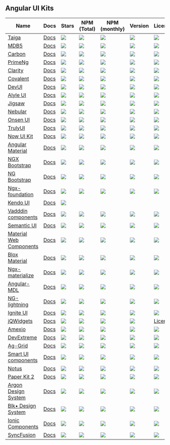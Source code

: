 ## Angular UI Kits

| Name | Docs | Stars | NPM (Total) | NPM (monthly) | Version | License |
| --- | --- | --- | --- | --- | --- | --- |
| [Taiga](https://github.com/TinkoffCreditSystems/taiga-ui) | [Docs](https://taiga-ui.dev/getting-started) | ![](https://badgen.net/github/stars/TinkoffCreditSystems/taiga-ui?style=flat&scale=2) | ![](https://badgen.net/npm/dt/@taiga-ui/cdk?style=flat&scale=2) | ![](https://badgen.net/npm/dm/@taiga-ui/cdk?style=flat&scale=2) | ![](https://badgen.net/npm/v/@taiga-ui/cdk?style=flat&scale=2) | ![](https://badgen.net/npm/license/@taiga-ui/cdk?style=flat&scale=2) |
| [MDB5](https://github.com/mdbootstrap/mdb-ui-kit) | [Docs](https://mdbootstrap.com/docs/standard/getting-started/installation/) | ![](https://badgen.net/github/stars/mdbootstrap/mdb-angular-ui-kit?style=flat&scale=2) | ![](https://badgen.net/npm/dt/mdbootstrap/mdb-angular-ui-kit?style=flat&scale=2) | ![](https://badgen.net/npm/dm/mdbootstrap/mdb-angular-ui-kit?style=flat&scale=2) | ![](https://badgen.net/npm/v/mdb-angular-ui-kit?style=flat&scale=2) | ![](https://badgen.net/npm/license/mdb-angular-ui-kit?style=flat&scale=2) |
| [Carbon](https://github.com/IBM/carbon-components-angular) | [Docs](https://angular.carbondesignsystem.com) | ![](https://badgen.net/github/stars/IBM/carbon-components-angular?style=flat&scale=2) | ![](https://badgen.net/npm/dt/carbon-components-angular?style=flat&scale=2) | ![](https://badgen.net/npm/dm/carbon-components-angular?style=flat&scale=2) | ![](https://badgen.net/npm/v/carbon-components-angular?style=flat&scale=2) | ![](https://badgen.net/npm/license/carbon-components-angular?style=flat&scale=2) |
| [PrimeNg](https://github.com/primefaces/primeng) | [Docs](https://primefaces.org/primeng/showcase/#/setup) | ![](https://badgen.net/github/stars/primefaces/primeng?style=flat&scale=2) | ![](https://badgen.net/npm/dt/primeng?style=flat&scale=2) | ![](https://badgen.net/npm/dm/primeng?style=flat&scale=2) | ![](https://badgen.net/npm/v/primeng?style=flat&scale=2) | ![](https://badgen.net/npm/license/primeng?style=flat&scale=2) |
| [Clarity](https://github.com/vmware/clarity) | [Docs](https://clarity.design/get-started/developing/angular/) |![](https://badgen.net/github/stars/vmware/clarity?style=flat&scale=2) | ![](https://badgen.net/npm/dt/@clr/angular?style=flat&scale=2) | ![](https://badgen.net/npm/dm/@clr/angular?style=flat&scale=2) | ![](https://badgen.net/npm/v/@clr/angular?style=flat&scale=2) | ![](https://badgen.net/npm/license/@clr/angular?style=flat&scale=2) |
| [Covalent](https://github.com/Teradata/covalent) | [Docs](https://teradata.github.io/covalent/v3/#/docs/get-started/what-is-covalent) | ![](https://badgen.net/github/stars/Teradata/covalent?style=flat&scale=2) | ![](https://badgen.net/npm/dt/@covalent/core?style=flat&scale=2) | ![](https://badgen.net/npm/dm/@covalent/core?style=flat&scale=2) | ![](https://badgen.net/npm/v/@covalent/core?style=flat&scale=2) | ![](https://badgen.net/npm/license/@covalent/core?style=flat&scale=2) |
| [DevUI](https://github.com/DevCloudFE/ng-devui) | [Docs](https://devui.design/home) |![](https://badgen.net/github/stars/DevCloudFE/ng-devui?style=flat&scale=2)|![](https://badgen.net/npm/dt/ng-devui?style=flat&scale=2)|![](https://badgen.net/npm/dm/ng-devui?style=flat&scale=2)|![](https://badgen.net/npm/v/ng-devui?style=flat&scale=2)|![](https://badgen.net/npm/license/ng-devui?style=flat&scale=2) |
| [Alyle UI](https://github.com/A-l-y-l-e/Alyle-UI) | [Docs](https://alyle.io/getting-started/installation) |![](https://badgen.net/github/stars/A-l-y-l-e/Alyle-UI?style=flat&scale=2)|![](https://badgen.net/npm/dt/@alyle/ui?style=flat&scale=2)|![](https://badgen.net/npm/dm/@alyle/ui?style=flat&scale=2)|![](https://badgen.net/npm/v/@alyle/ui?style=flat&scale=2)|![](https://badgen.net/npm/license/@alyle/ui?style=flat&scale=2)|
| [Jigsaw](https://github.com/rdkmaster/jigsaw) | [Docs](https://jigsaw-zte.gitee.io/latest/) |![](https://badgen.net/github/stars/rdkmaster/jigsaw?style=flat&scale=2)|![](https://badgen.net/npm/dt/@rdkmaster/jigsaw?style=flat&scale=2)|![](https://badgen.net/npm/dm/@rdkmaster/jigsaw?style=flat&scale=2)|![](https://badgen.net/npm/v/@rdkmaster/jigsaw?style=flat&scale=2)|![](https://badgen.net/npm/license/@rdkmaster/jigsaw?style=flat&scale=2)|
| [Nebular](https://github.com/akveo/nebular) | [Docs](https://akveo.github.io/nebular/) |![](https://badgen.net/github/stars/akveo/nebular?style=flat&scale=2)|![](https://badgen.net/npm/dt/@nebular/theme?style=flat&scale=2)|![](https://badgen.net/npm/dm/@nebular/theme?style=flat&scale=2)|![](https://badgen.net/npm/v/@nebular/theme?style=flat&scale=2)|![](https://badgen.net/npm/license/@nebular/theme?style=flat&scale=2)|
| [Onsen UI](https://github.com/OnsenUI/OnsenUI) | [Docs](https://onsen.io/v2/guide/#getting-started) |![](https://badgen.net/github/stars/OnsenUI/OnsenUI?style=flat&scale=2)|![](https://badgen.net/npm/dt/onsenui?style=flat&scale=2)|![](https://badgen.net/npm/dm/onsenui?style=flat&scale=2)|![](https://badgen.net/npm/v/onsenui?style=flat&scale=2)|![](https://badgen.net/npm/license/onsenui?style=flat&scale=2)|
| [TrulyUI](https://github.com/TemainfoSoftware/truly-ui) | [Docs](https://truly-ui.com/) |![](https://badgen.net/github/stars/TemainfoSoftware/truly-ui?style=flat&scale=2)|![](https://badgen.net/npm/dt/truly-ui?style=flat&scale=2)|![](https://badgen.net/npm/dm/truly-ui?style=flat&scale=2)|![](https://badgen.net/npm/v/truly-ui?style=flat&scale=2)|![](https://badgen.net/npm/license/truly-ui?style=flat&scale=2)|
| [Now UI Kit](https://github.com/creativetimofficial/now-ui-kit) | [Docs](https://www.creative-tim.com/product/now-ui-kit) | ![](https://badgen.net/github/stars/creativetimofficial/now-ui-kit?style=flat&scale=2) | ![](https://badgen.net/npm/dt/now-ui-kit?style=flat&scale=2) | ![](https://badgen.net/npm/dm/now-ui-kit?style=flat&scale=2) |![](https://badgen.net/npm/v/now-ui-kit?style=flat&scale=2)  |  ![](https://badgen.net/npm/license/now-ui-kit?style=flat&scale=2)|
| [Angular Material](https://github.com/angular/components) | [Docs](https://material.angular.io/) | ![](https://badgen.net/github/stars/angular/components?style=flat&scale=2) |  ![](https://badgen.net/npm/dt/@angular/material?style=flat&scale=2) | ![](https://badgen.net/npm/dm/@angular/material?style=flat&scale=2) |  ![](https://badgen.net/npm/v/@angular/material?style=flat&scale=2) |  ![](https://badgen.net/npm/license/@angular/material?style=flat&scale=2) |
| [NGX Bootstrap](https://github.com/valor-software/ngx-bootstrap) | [Docs](https://valor-software.com/ngx-bootstrap/#/) |  ![](https://badgen.net/github/stars/valor-software/ngx-bootstrap?style=flat&scale=2) |  ![](https://badgen.net/npm/dt/ngx-bootstrap?style=flat&scale=2) | ![](https://badgen.net/npm/dm/ngx-bootstrap?style=flat&scale=2) |  ![](https://badgen.net/npm/v/ngx-bootstrap?style=flat&scale=2)|![](https://badgen.net/npm/license/ngx-bootstrap?style=flat&scale=2)  |
| [NG Bootstrap](https://github.com/ng-bootstrap/ng-bootstrap) | [Docs](https://ng-bootstrap.github.io/#/home) |  ![](https://badgen.net/github/stars/ng-bootstrap/ng-bootstrap?style=flat&scale=2) |  ![](https://badgen.net/npm/dt/@ng-bootstrap/ng-bootstrap?style=flat&scale=2) | ![](https://badgen.net/npm/dm/@ng-bootstrap/ng-bootstrap?style=flat&scale=2) | ![](https://badgen.net/npm/v/@ng-bootstrap/ng-bootstrap?style=flat&scale=2) | ![](https://badgen.net/npm/license/@ng-bootstrap/ng-bootstrap?style=flat&scale=2)  |
| [Ngx-foundation](https://github.com/valor-software/ngx-bootstrap) | [Docs](https://valor-software.com/ngx-bootstrap/#/)  | ![](https://badgen.net/github/stars/valor-software/ngx-bootstrap?style=flat&scale=2)  | ![](https://badgen.net/npm/dt/ngx-bootstrap?style=flat&scale=2)  |  ![](https://badgen.net/npm/dm/ngx-bootstrap?style=flat&scale=2) |  ![](https://badgen.net/npm/v/ngx-bootstrap?style=flat&scale=2) | ![](https://badgen.net/npm/license/ngx-bootstrap?style=flat&scale=2)  |
| [Kendo UI](https://github.com/telerik/kendo-angular) | [Docs](http://www.telerik.com/kendo-angular-ui/) | ![](https://badgen.net/github/stars/telerik/kendo-angular?style=flat&scale=2) |  |  |  |  |
| [Vadddin components](https://vaadin.com/learn/tutorials/using-web-components-in-angular) | [Docs](https://vaadin.com/components) |  ![](https://badgen.net/github/stars/vaadin/vaadin-core?style=flat&scale=2) |![](https://badgen.net/npm/dt/@vaadin/vaadin-core?style=flat&scale=2) | ![](https://badgen.net/npm/dm/@vaadin/vaadin-core?style=flat&scale=2)|![](https://badgen.net//npm/v/@vaadin/vaadin-core?style=flat&scale=2)   |![](https://badgen.net/npm/license/@vaadin/vaadin-core?style=flat&scale=2)|
| [Semantic UI](https://github.com/semantic-org/semantic-ui) | [Docs](https://edcarroll.github.io/ng2-semantic-ui/#/getting-started) |   ![](https://badgen.net/github/stars/semantic-org/semantic-ui?style=flat&scale=2)  |  ![](https://badgen.net/npm/dt/semantic-ui?style=flat&scale=2)   | ![](https://badgen.net/npm/dm/semantic-ui?style=flat&scale=2) | ![](https://badgen.net/npm/v/semantic-ui?style=flat&scale=2) |![](https://badgen.net/npm/license/semantic-ui?style=flat&scale=2)  |
| [Material Web Components](https://github.com/trimox/angular-mdc-web) | [Docs](https://trimox.github.io/angular-mdc-web/#/angular-mdc-web/home) |![](https://badgen.net/github/stars/trimox/angular-mdc-web?style=flat&scale=2)|![](https://badgen.net/npm/dt/@angular-mdc/web?style=flat&scale=2) | ![](https://badgen.net/npm/dm/@angular-mdc/web?style=flat&scale=2)|![](https://badgen.net/npm/v/@angular-mdc/web?style=flat&scale=2) |![](https://badgen.net/npm/license/@angular-mdc/web?style=flat&scale=2) |
| [Blox Material](https://github.com/src-zone/material) | [Docs](https://material.src.zone/guides/gettingstarted) | ![](https://badgen.net/github/stars/src-zone/material?style=flat&scale=2)|![](https://badgen.net/npm/dt/@blox/material?style=flat&scale=2) | ![](https://badgen.net/npm/dm/@blox/material?style=flat&scale=2)|![](https://badgen.net/npm/v//@blox/material?style=flat&scale=2) |  ![](https://badgen.net/npm/license//@blox/material?style=flat&scale=2) |
| [Ngx-materialize](https://github.com/sherweb/ngx-materialize) | [Docs](https://sherweb.github.io/ngx-materialize/home) | ![](https://badgen.net/github/stars/sherweb/ngx-materialize?style=flat&scale=2)|![](https://badgen.net/npm/dt/ngx-materialize?style=flat&scale=2) | ![](https://badgen.net/npm/dm/ngx-materialize?style=flat&scale=2)|![](https://badgen.net/npm/v/ngx-materialize?style=flat&scale=2) |  ![](https://badgen.net/npm/license/ngx-materialize?style=flat&scale=2) |
| [Angular-MDL](https://github.com/mseemann/angular2-mdl) | [Docs](https://mseemann.io/angular2-mdl/) | ![](https://badgen.net/github/stars/mseemann/angular2-mdl?style=flat&scale=2)|![](https://badgen.net/npm/dt/@angular-mdl/core?style=flat&scale=2) | ![](https://badgen.net/npm/dm/@angular-mdl/core?style=flat&scale=2)|![](https://badgen.net/npm/v/@angular-mdl/core?style=flat&scale=2) |  ![](https://badgen.net/npm/license/@angular-mdl/core?style=flat&scale=2) |
| [NG-lightning](https://github.com/ng-lightning/ng-lightning) | [Docs](https://ng-lightning.github.io/ng-lightning/#/) | ![](https://badgen.net/github/stars/ng-lightning/ng-lightning?style=flat&scale=2)|![](https://badgen.net/npm/dt/ng-lightning?style=flat&scale=2) | ![](https://badgen.net/npm/dm/ng-lightning?style=flat&scale=2)|![](https://badgen.net/npm/v/ng-lightning?style=flat&scale=2) |  ![](https://badgen.net/npm/license/ng-lightning?style=flat&scale=2) |
| [Ignite UI](https://github.com/IgniteUI/igniteui-angular) | [Docs](https://www.infragistics.com/products/ignite-ui-angular) |![](https://badgen.net/github/stars/IgniteUI/igniteui-angular?style=flat&scale=2)|![](https://badgen.net/npm/dt/igniteui-angular?style=flat&scale=2) | ![](https://badgen.net/npm/dm/igniteui-angular?style=flat&scale=2)|![](https://badgen.net/npm/v/igniteui-angular?style=flat&scale=2) |  ![](https://badgen.net/npm/license/igniteui-angular?style=flat&scale=2) |
| [jQWidgets](https://github.com/jqwidgets/jQWidgets) | [Docs](https://www.jqwidgets.com/) | ![](https://badgen.net/github/stars//jqwidgets/jQWidgets?style=flat&scale=2)|![](https://badgen.net/npm/dt/jqwidgets-framework?style=flat&scale=2) | ![](https://badgen.net/npm/dm/jqwidgets-framework?style=flat&scale=2)|![](https://badgen.net/npm/v/jqwidgets-framework?style=flat&scale=2) |  [License](https://www.jqwidgets.com/license/) |
| [Amexio](https://github.com/meta-magic/amexio.github.io) | [Docs](https://github.com/meta-magic/amexio.github.io) | ![](https://badgen.net/github/stars/meta-magic/amexio.github.io?style=flat&scale=2)|![](https://badgen.net/npm/dt/amexio-ng-extensions?style=flat&scale=2) | ![](https://badgen.net/npm/dm/amexio-ng-extensions?style=flat&scale=2)|![](https://badgen.net/npm/v/amexio-ng-extensions?style=flat&scale=2) |  ![](https://badgen.net/npm/license/amexio-ng-extensions?style=flat&scale=2) |
| [DevExtreme](https://github.com/DevExpress/devextreme-angular) | [Docs](https://js.devexpress.com/Documentation/Guide/Angular_Components/DevExtreme_Angular_Components/) | ![](https://badgen.net/github/stars/DevExpress/devextreme-angular?style=flat&scale=2) |![](https://badgen.net/npm/dt/devextreme-angular?style=flat&scale=2) | ![](https://badgen.net/npm/dm/devextreme-angular?style=flat&scale=2)|![](https://badgen.net/npm/v/devextreme-angular?style=flat&scale=2) |  ![](https://badgen.net/npm/license/devextreme-angular?style=flat&scale=2) |
| [Ag-Grid](https://www.npmjs.com/package/ag-grid-community) | [Docs](http://www.ag-grid.com/) |![](https://badgen.net/github/stars/ag-grid/ag-grid?style=flat&scale=2)  |![](https://badgen.net/npm/dt/ag-grid-community?style=flat&scale=2) | ![](https://badgen.net/npm/dm/ag-grid-community?style=flat&scale=2)|![](https://badgen.net/npm/v/ag-grid-community?style=flat&scale=2) |  ![](https://badgen.net/npm/license/ag-grid-community?style=flat&scale=2) |
| [Smart UI components](https://www.npmjs.com/package/smart-webcomponents-angular) | [Docs](www.htmlelements.com/) | ![](https://badgen.net/github/stars/IgniteUI/igniteui-angular?style=flat&scale=2)  |![](https://badgen.net/npm/dtsmart-webcomponents-angular?style=flat&scale=2) | ![](https://badgen.net/npm/dm/smart-webcomponents-angular?style=flat&scale=2)|![](https://badgen.net/npm/v/smart-webcomponents-angular?style=flat&scale=2) |  ![](https://badgen.net/npm/license/smart-webcomponents-angular?style=flat&scale=2) |
| [Notus](https://github.com/creativetimofficial/notus-angular) | [Docs](https://www.creative-tim.com/product/notus-angular) | ![](https://badgen.net/github/stars/IgniteUI/igniteui-angular?style=flat&scale=2)  |![](https://badgen.net/npm/dt/@angular-mdc/web?style=flat&scale=2) | ![](https://badgen.net/npm/dm/@angular-mdc/web?style=flat&scale=2)|![](https://badgen.net/npm/v/@angular-mdc/web?style=flat&scale=2) |  ![](https://badgen.net/npm/license/@angular-mdc/web?style=flat&scale=2) |
| [Paper Kit 2](https://github.com/creativetimofficial/paper-kit-2-angular) | [Docs](https://www.creative-tim.com/product/paper-kit-2-angular) | ![](https://badgen.net/github/stars/IgniteUI/igniteui-angular?style=flat&scale=2) |![](https://badgen.net/npm/dt/@angular-mdc/web?style=flat&scale=2) | ![](https://badgen.net/npm/dm/@angular-mdc/web?style=flat&scale=2)|![](https://badgen.net/npm/v/@angular-mdc/web?style=flat&scale=2) |  ![](https://badgen.net/npm/license/@angular-mdc/web?style=flat&scale=2) |
| [Argon Design System](https://github.com/creativetimofficial/argon-design-system-angular) | [Docs](https://demos.creative-tim.com/argon-design-system-angular/documentation/tutorial) | ![](https://badgen.net/github/stars/IgniteUI/igniteui-angular?style=flat&scale=2) |![](https://badgen.net/npm/dt/@angular-mdc/web?style=flat&scale=2) | ![](https://badgen.net/npm/dm/@angular-mdc/web?style=flat&scale=2)|![](https://badgen.net/npm/v/@angular-mdc/web?style=flat&scale=2) |  ![](https://badgen.net/npm/license/@angular-mdc/web?style=flat&scale=2) |
| [Blk• Design System](https://github.com/creativetimofficial/blk-design-system-angular) | [Docs](https://demos.creative-tim.com/blk-design-system-angular/#/documentation/overview) | ![](https://badgen.net/github/stars/IgniteUI/igniteui-angular?style=flat&scale=2) |![](https://badgen.net/npm/dt/@angular-mdc/web?style=flat&scale=2) | ![](https://badgen.net/npm/dm/@angular-mdc/web?style=flat&scale=2)|![](https://badgen.net/npm/v/@angular-mdc/web?style=flat&scale=2) |  ![](https://badgen.net/npm/license/@angular-mdc/web?style=flat&scale=2) |
| [Ionic Components](https://github.com/ionic-team/ionic-framework) | [Docs](https://ionicframework.com/docs/components) | ![](https://badgen.net/github/stars/IgniteUI/igniteui-angular?style=flat&scale=2) |![](https://badgen.net/npm/dt/@angular-mdc/web?style=flat&scale=2) | ![](https://badgen.net/npm/dm/@angular-mdc/web?style=flat&scale=2)|![](https://badgen.net/npm/v/@angular-mdc/web?style=flat&scale=2) |  ![](https://badgen.net/npm/license/@angular-mdc/web?style=flat&scale=2) |
| [SyncFusion](https://github.com/syncfusion/ej2-angular-ui-components) | [Docs](https://www.syncfusion.com/angular-ui-components) | ![](https://badgen.net/github/stars/IgniteUI/igniteui-angular?style=flat&scale=2) |![](https://badgen.net/npm/dt/@angular-mdc/web?style=flat&scale=2) | ![](https://badgen.net/npm/dm/@angular-mdc/web?style=flat&scale=2)|![](https://badgen.net/npm/v/@angular-mdc/web?style=flat&scale=2) |  ![](https://badgen.net/npm/license/@angular-mdc/web?style=flat&scale=2) |
